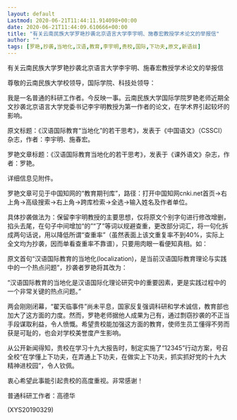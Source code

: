 ```yaml
---
layout: default
Lastmod: 2020-06-21T11:44:11.914098+00:00
date: 2020-06-21T11:44:09.610666+00:00
title: "有关云南民族大学罗艳抄袭北京语言大学李宇明、施春宏教授学术论文的举报信"
author: ""
tags: [罗艳,抄袭,当地化,汉语,教育,李宇明,贵校,国际,下功夫,原文,新语丝]
---
```


有关云南民族大学罗艳抄袭北京语言大学李宇明、施春宏教授学术论文的举报信

尊敬的云南民族大学校领导，国际学院、科技处领导：

我是一名普通的科研工作者。今反映一事。云南民族大学国际学院罗艳老师近期全文抄袭北京语言大学党委书记李宇明教授为第一作者的论文，在学术界引起较坏的影响。

原文标题：《汉语国际教育“当地化”的若干思考》，发表于《中国语文》（CSSCI）杂志，作者：李宇明、施春宏。

罗艳文章标题：《汉语国际教育当地化的若干思考》，发表于《课外语文》杂志，作者：罗艳。

详细信息见附件。

罗艳文章可见于中国知网的“教育期刊库”，路径：打开中国知网cnki.net首页→右上角→高级搜索→右上角→跨库检索→全选→输入姓名及作者单位。

具体抄袭做法为：保留李宇明教授的主要思想，仅将原文个别字句进行修改增删，掐头去尾，在句子中间增加“的”“了”等词以规避查重，更改部分词汇，将一句化拆成两句话说，用以降低所谓“查重率”（虽然表面上该文重复率不到40%，实际上全文均为抄袭，因而单看查重率不靠谱），只要用肉眼一看便知真相。如：

原文首句“汉语国际教育的当地化(localization)，是当前汉语国际教育理论与实践中的一个热点问题”，抄袭者罗艳将其改为：

“汉语国际教育的当地化是汉语国际化理论研究中的重要因素，更是实践过程中的一个非常关键的热点问题。”

两会刚刚闭幕，“翟天临事件”尚未平息，国家反复强调科研和学术诚信，教育部也加大了这方面的力度。然而，罗艳老师据他人成果为己有，通过剽窃抄袭的不正当手段谋取利益，令人愤慨。希望贵校能加强这方面的教育，使师生员工懂得不劳而获是可耻的，也会对学校美誉度产生影响。

从公开新闻得知，贵校在学习十九大报告时，制定实施了“12345”行动方案，号召全校“在学懂上下功夫，在弄通上下功夫，在做实上下功夫，抓实抓好党的十九大精神进校园”，令人钦佩。

衷心希望此事能引起贵校的高度重视。非常感谢！

普通科研工作者：高德华

(XYS20190329)

